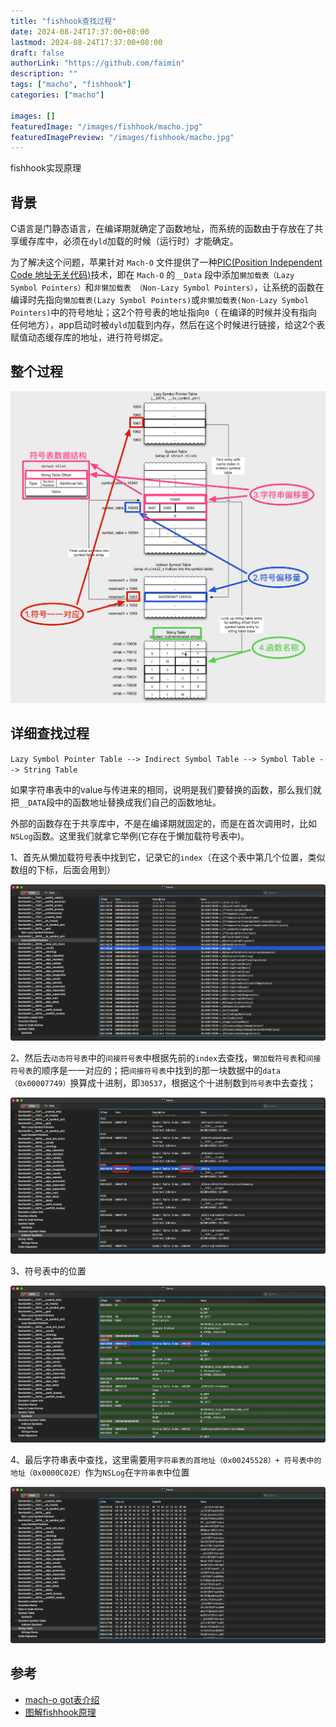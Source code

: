 ```yaml
---
title: "fishhook查找过程"
date: 2024-08-24T17:37:00+08:00
lastmod: 2024-08-24T17:37:00+08:00
draft: false
authorLink: "https://github.com/faimin"
description: ""
tags: ["macho", "fishhook"]
categories: ["macho"]

images: []
featuredImage: "/images/fishhook/macho.jpg"
featuredImagePreview: "/images/fishhook/macho.jpg"
---
```


fishhook实现原理

<!--more-->

## 背景

C语言是门静态语言，在编译期就确定了函数地址，而系统的函数由于存放在了共享缓存库中，必须在`dyld`加载的时候（运行时）才能确定。

为了解决这个问题，苹果针对 `Mach-O` 文件提供了一种[PIC(Position Independent Code 地址无关代码)](https://zh.wikipedia.org/wiki/%E5%9C%B0%E5%9D%80%E6%97%A0%E5%85%B3%E4%BB%A3%E7%A0%81)技术，即在 `Mach-O` 的`__Data` 段中添加`懒加载表（Lazy Symbol Pointers）`和`非懒加载表 （Non-Lazy Symbol Pointers）`，让系统的函数在编译时先指向`懒加载表(Lazy Symbol Pointers)`或`非懒加载表(Non-Lazy Symbol Pointers)`中的符号地址；这2个符号表的地址指向`0`（ 在编译的时候并没有指向任何地方），app启动时被`dyld`加载到内存，然后在这个时候进行链接，给这2个表赋值动态缓存库的地址，进行符号绑定。

## 整个过程

![](/images/fishhook/fishhook_find_process.png "fishhook查找流程")

## 详细查找过程

`Lazy Symbol Pointer Table --> Indirect Symbol Table --> Symbol Table --> String Table` 

如果字符串表中的value与传进来的相同，说明是我们要替换的函数，那么我们就把`__DATA`段中的函数地址替换成我们自己的函数地址。

外部的函数存在于共享库中，不是在编译期就固定的，而是在首次调用时，比如 `NSLog`函数。这里我们就拿它举例(它存在于懒加载符号表中)。

1、首先从懒加载符号表中找到它，记录它的`index`（在这个表中第几个位置，类似数组的下标，后面会用到）

![](/images/fishhook/fishhook_1.webp "懒加载表中查找nslog")

2、然后去`动态符号表`中的`间接符号表`中根据先前的`index`去查找，`懒加载符号表`和`间接符号表`的顺序是一一对应的；把`间接符号表`中找到的那一块数据中的`data （0x00007749）`换算成十进制，即`30537`，根据这个十进制数到`符号表`中去查找；

![](/images/fishhook/fishhook_2.webp "符号表中查找nslog")

3、符号表中的位置

![](/images/fishhook/fishhook_3.webp "符号表中的位置")

4、最后字符串表中查找，这里需要用`字符串表的首地址（0x00245528）+ 符号表中的地址（0x0000C02E）`作为`NSLog`在`字符串表`中位置

![](/images/fishhook/fishhook_4.webp "字符串表中查找")

## 参考

- [mach-o got表介绍](https://mp.weixin.qq.com/s/zIlYqfx99xK7QQUJCGUQ_g)
- [图解fishhook原理](https://mp.weixin.qq.com/s/dcQrR4knN0aGDPy2hsrgmg)

